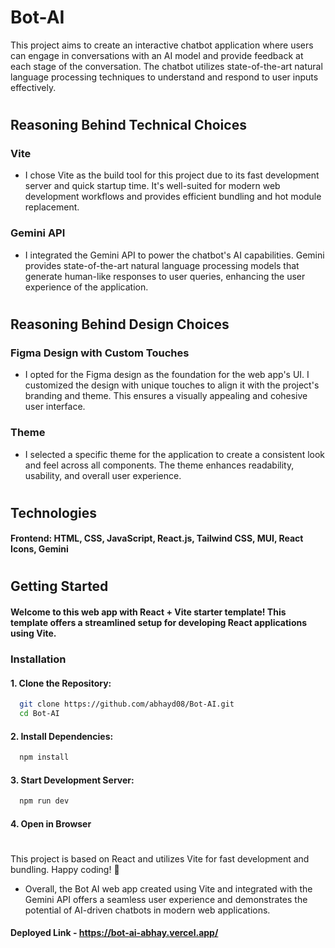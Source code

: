 # Bot-AI

This project aims to create an interactive chatbot application where users can engage in conversations with an AI model and provide feedback at each stage of the conversation. The chatbot utilizes state-of-the-art natural language processing techniques to understand and respond to user inputs effectively.

#

## Reasoning Behind Technical Choices

### Vite

- I chose Vite as the build tool for this project due to its fast development server and quick startup time. It's well-suited for modern web development workflows and provides efficient bundling and hot module replacement.

### Gemini API

- I integrated the Gemini API to power the chatbot's AI capabilities. Gemini provides state-of-the-art natural language processing models that generate human-like responses to user queries, enhancing the user experience of the application.

#

## Reasoning Behind Design Choices

### Figma Design with Custom Touches

- I opted for the Figma design as the foundation for the web app's UI. I customized the design with unique touches to align it with the project's branding and theme. This ensures a visually appealing and cohesive user interface.

### Theme

- I selected a specific theme for the application to create a consistent look and feel across all components. The theme enhances readability, usability, and overall user experience.

#

## Technologies

#### Frontend: HTML, CSS, JavaScript, React.js, Tailwind CSS, MUI, React Icons, Gemini

#

## Getting Started

#### Welcome to this web app with React + Vite starter template! This template offers a streamlined setup for developing React applications using Vite.

### Installation

#### 1. Clone the Repository:

```bash
  git clone https://github.com/abhayd08/Bot-AI.git
  cd Bot-AI
```

#### 2. Install Dependencies:

```bash
  npm install
```

#### 3. Start Development Server:

```bash
  npm run dev
```

#### 4. Open in Browser

#

This project is based on React and utilizes Vite for fast development and bundling. Happy coding! 🚀

- Overall, the Bot AI web app created using Vite and integrated with the Gemini API offers a seamless user experience and demonstrates the potential of AI-driven chatbots in modern web applications.

#### Deployed Link - https://bot-ai-abhay.vercel.app/
